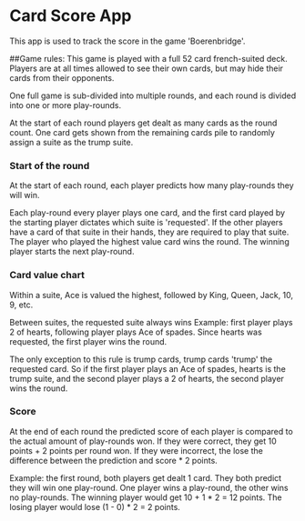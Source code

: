 # Card Score App

This app is used to track the score in the game 'Boerenbridge'.

##Game rules:
This game is played with a full 52 card french-suited deck.
Players are at all times allowed to see their own cards, but may hide their cards from their opponents.

One full game is sub-divided into multiple rounds, and each round is divided into one or more play-rounds.

At the start of each round players get dealt as many cards as the round count. One card gets shown from the remaining cards pile to randomly assign a suite as the trump suite.

### Start of the round

At the start of each round, each player predicts how many play-rounds they will win.

Each play-round every player plays one card, and the first card played by the starting player dictates which suite is 'requested'. If the other players have a card of that suite in their hands, they are required to play that suite. The player who played the highest value card wins the round. The winning player starts the next play-round.

### Card value chart
Within a suite, Ace is valued the highest, followed by King, Queen, Jack, 10, 9, etc.

Between suites, the requested suite always wins 
Example: first player plays 2 of hearts, following player plays Ace of spades. Since hearts was requested, the first player wins the round.
    
The only exception to this rule is trump cards, trump cards 'trump' the requested card. So if the first player plays an Ace of spades, hearts is the trump suite, and the second player plays a 2 of hearts, the second player wins the round.

### Score
At the end of each round the predicted score of each player is compared to the actual amount of play-rounds won. 
If they were correct, they get 10 points + 2 points per round won.
If they were incorrect, the lose the difference between the prediction and score \* 2 points.

Example: the first round, both players get dealt 1 card. They both predict they will win one play-round. One player wins a play-round, the other wins no play-rounds. The winning player would get 10 + 1 \* 2 = 12 points. The losing player would lose (1 - 0) \* 2 = 2 points.